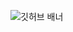 ![깃허브 배너](https://user-images.githubusercontent.com/90320005/210200398-25426553-3d47-44f6-be3b-fca4ccfd1396.png)
